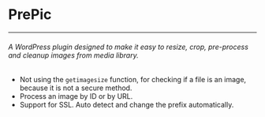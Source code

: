 # PrePic
--------
###### A WordPress plugin designed to make it easy to resize, crop, pre-process and cleanup images from media library.

* Not using the `getimagesize` function, for checking if a file is an image,  because it is not a secure method.
* Process an image by ID or by URL.
* Support for SSL. Auto detect and change the prefix automatically.
